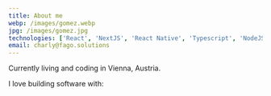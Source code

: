 ```yaml
---
title: About me
webp: /images/gomez.webp
jpg: /images/gomez.jpg
technologies: ['React', 'NextJS', 'React Native', 'Typescript', 'NodeJS', 'AWS']
email: charly@fago.solutions
---
```


Currently living and coding in Vienna, Austria.

I love building software with:
